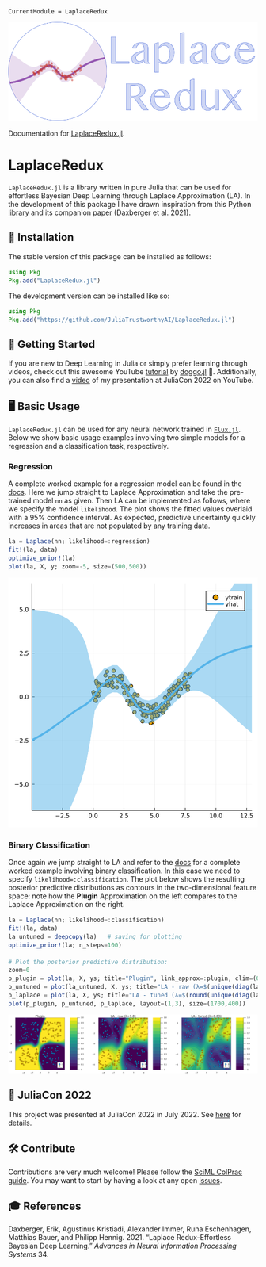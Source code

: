 

``` @meta
CurrentModule = LaplaceRedux
```

![](assets/wide_logo.png)

Documentation for [LaplaceRedux.jl](https://github.com/JuliaTrustworthyAI/LaplaceRedux.jl).

# LaplaceRedux

`LaplaceRedux.jl` is a library written in pure Julia that can be used for effortless Bayesian Deep Learning through Laplace Approximation (LA). In the development of this package I have drawn inspiration from this Python [library](https://aleximmer.github.io/Laplace/index.html#setup) and its companion [paper](https://arxiv.org/abs/2106.14806) (Daxberger et al. 2021).

## 🚩 Installation

The stable version of this package can be installed as follows:

``` julia
using Pkg
Pkg.add("LaplaceRedux.jl")
```

The development version can be installed like so:

``` julia
using Pkg
Pkg.add("https://github.com/JuliaTrustworthyAI/LaplaceRedux.jl")
```

## 🏃 Getting Started

If you are new to Deep Learning in Julia or simply prefer learning through videos, check out this awesome YouTube [tutorial](https://www.youtube.com/channel/UCQwQVlIkbalDzmMnr-0tRhw) by [doggo.jl](https://www.youtube.com/@doggodotjl/about) 🐶. Additionally, you can also find a [video](https://www.youtube.com/watch?v=oWko8FRj_64) of my presentation at JuliaCon 2022 on YouTube.

## 🖥️ Basic Usage

`LaplaceRedux.jl` can be used for any neural network trained in [`Flux.jl`](https://fluxml.ai/Flux.jl/dev/). Below we show basic usage examples involving two simple models for a regression and a classification task, respectively.

### Regression

A complete worked example for a regression model can be found in the [docs](https://www.paltmeyer.com/LaplaceRedux.jl/dev/tutorials/regression/). Here we jump straight to Laplace Approximation and take the pre-trained model `nn` as given. Then LA can be implemented as follows, where we specify the model `likelihood`. The plot shows the fitted values overlaid with a 95% confidence interval. As expected, predictive uncertainty quickly increases in areas that are not populated by any training data.

``` julia
la = Laplace(nn; likelihood=:regression)
fit!(la, data)
optimize_prior!(la)
plot(la, X, y; zoom=-5, size=(500,500))
```

![](index_files/figure-commonmark/cell-4-output-1.svg)

### Binary Classification

Once again we jump straight to LA and refer to the [docs](https://www.paltmeyer.com/LaplaceRedux.jl/dev/tutorials/mlp/) for a complete worked example involving binary classification. In this case we need to specify `likelihood=:classification`. The plot below shows the resulting posterior predictive distributions as contours in the two-dimensional feature space: note how the **Plugin** Approximation on the left compares to the Laplace Approximation on the right.

``` julia
la = Laplace(nn; likelihood=:classification)
fit!(la, data)
la_untuned = deepcopy(la)   # saving for plotting
optimize_prior!(la; n_steps=100)

# Plot the posterior predictive distribution:
zoom=0
p_plugin = plot(la, X, ys; title="Plugin", link_approx=:plugin, clim=(0,1))
p_untuned = plot(la_untuned, X, ys; title="LA - raw (λ=$(unique(diag(la_untuned.P₀))[1]))", clim=(0,1), zoom=zoom)
p_laplace = plot(la, X, ys; title="LA - tuned (λ=$(round(unique(diag(la.P₀))[1],digits=2)))", clim=(0,1), zoom=zoom)
plot(p_plugin, p_untuned, p_laplace, layout=(1,3), size=(1700,400))
```

![](index_files/figure-commonmark/cell-7-output-1.svg)

## 📢 JuliaCon 2022

This project was presented at JuliaCon 2022 in July 2022. See [here](https://pretalx.com/juliacon-2022/talk/Z7MXFS/) for details.

## 🛠️ Contribute

Contributions are very much welcome! Please follow the [SciML ColPrac guide](https://github.com/SciML/ColPrac). You may want to start by having a look at any open [issues](https://github.com/JuliaTrustworthyAI/LaplaceRedux.jl/issues).

## 🎓 References

Daxberger, Erik, Agustinus Kristiadi, Alexander Immer, Runa Eschenhagen, Matthias Bauer, and Philipp Hennig. 2021. “Laplace Redux-Effortless Bayesian Deep Learning.” *Advances in Neural Information Processing Systems* 34.
